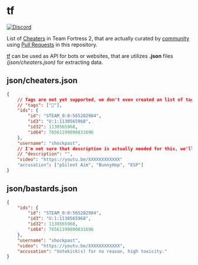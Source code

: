 # tf
[![Discord](https://img.shields.io/discord/1161370736863236217)](https://discord.gg/5AjxhksXsf) 

List of [Cheaters](https://en.wikipedia.org/wiki/Cheating) in Team Fortress 2, that are actually curated by [community](https://github.com/shockpast/tf/graphs/contributors) using [Pull Requests](https://github.com/shockpast/tf/pulls) in this repository.

[tf](https://github.com/shockpast/tf) can be used as API for bots or websites, that are utilizes **.json** files *(json/cheaters.json)* for extracting data.

## json/cheaters.json
```json
{
    // Tags are not yet supported, we don't even created an list of tags, that would fit this list.
    // "tags": ["🤝"],
    "ids": {
        "id": "STEAM_0:0:565282984",
        "id3": "U:1:1130565968",
        "id32": 1130565968,
        "id64": 76561199090831696
    },
    "username": "shockpast",
    // I'm not sure that description is actually needed for this, we'll figure it out later.
    // "description": "",
    "video": "https://youtu.be/XXXXXXXXXXXX"
    "accusation": ["pSilent Aim", "BunnyHop", "ESP"]
}
```

## json/bastards.json
```json
{
    "ids": {
        "id": "STEAM_0:0:565282984",
        "id3": "U:1:1130565968",
        "id32": 1130565968,
        "id64": 76561199090831696
    },
    "username": "shockpast",
    "video": "https://youtu.be/XXXXXXXXXXXX",
    "accusation": "Votekick(s) for no reason, high toxicity."
}
```
